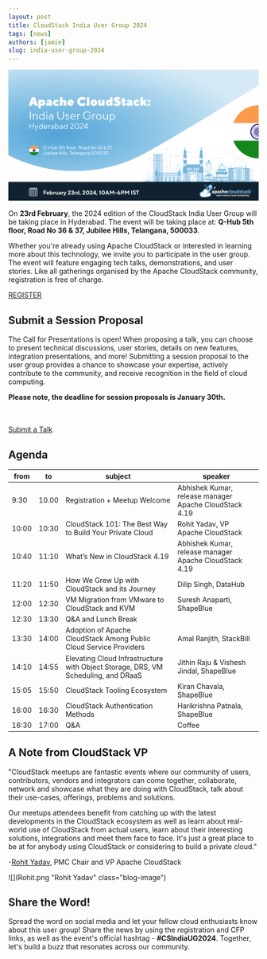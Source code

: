 ```yaml
---
layout: post
title: CloudStack India User Group 2024
tags: [news]
authors: [jamie]
slug: india-user-group-2024
---
```


[![](banner.jpg "CloudStack India User group 2024")](/blog/india-user-group-2024)

On <strong>23rd February</strong>, the 2024 edition of the CloudStack India User Group will be taking place in Hyderabad. The event will be taking place at: <strong>Q-Hub 5th floor, Road No 36 & 37, Jubilee Hills, Telangana, 500033</strong>.

Whether you're already using Apache CloudStack or interested in learning more about this technology, we invite you to participate in the user group. The event will feature engaging tech talks, demonstrations, and user stories. Like all gatherings organised by the Apache CloudStack community, registration is free of charge.

<a class="button button--primary button--lg" href="https://www.meetup.com/india-cloudstack-user-group/events/298324389/?isFirstPublish=true" target="_blank">REGISTER</a>
<br/>

## Submit a Session Proposal

The Call for Presentations is open! When proposing a talk, you can choose to present technical discussions, user stories, details on new features, integration presentations, and more! Submitting a session proposal to the user group provides a chance to showcase your expertise, actively contribute to the community, and receive recognition in the field of cloud computing.

<strong>Please note, the deadline for session proposals is January 30th.</strong>

<br/>
<br/>
<a class="button button--primary button--lg" href="https://docs.google.com/forms/d/1jqEGPG6Xf2MwR5_u0RKySkNOti-pzxvDYQBYkCAV6o0" target="_blank">Submit a Talk</a>
<br/>

<!-- truncate -->

## Agenda

|from|to|subject|speaker|
|-----|-----|-------------------|---------|
|9:30|10.00|Registration + Meetup Welcome|Abhishek Kumar, release manager Apache CloudStack 4.19|
|10:00|10:30|CloudStack 101: The Best Way to Build Your Private Cloud|Rohit Yadav, VP Apache CloudStack|
|10:40|11:10|What’s New in CloudStack 4.19|Abhishek Kumar, release manager Apache CloudStack 4.19|
|11:20|11:50|How We Grew Up with CloudStack and its Journey|Dilip Singh, DataHub|
|12:00|12:30|VM Migration from VMware to CloudStack and KVM|Suresh Anaparti, ShapeBlue|
|12:30|13:30|Q&A and Lunch Break||
|13:30|14:00|Adoption of Apache CloudStack Among Public Cloud Service Providers|Amal Ranjith, StackBill|
|14:10|14:55|Elevating Cloud Infrastructure with Object Storage, DRS, VM Scheduling, and DRaaS|Jithin Raju & Vishesh Jindal, ShapeBlue|
|15:05|15:50|CloudStack Tooling Ecosystem|Kiran Chavala, ShapeBlue|
|16:00|16:30|CloudStack Authentication Methods|Harikrishna Patnala, ShapeBlue|
|16:30|17:00|Q&A | Coffee | Closing|


## A Note from CloudStack VP

<div className="row">
<div className="col col--9">


"CloudStack meetups are fantastic events where our community of users, contributors, vendors and integrators can come together, collaborate, network and showcase what they are doing with CloudStack, talk about their use-cases, offerings, problems and solutions.

Our meetups attendees benefit from catching up with the latest developments in the CloudStack ecosystem as well as learn about real-world use of CloudStack from actual users, learn about their interesting solutions, integrations and meet them face to face. It's just a great place to be at for anybody using CloudStack or considering to build a private cloud."

-<a href="https://www.linkedin.com/in/rohityadavcloud/">Rohit Yadav</a>, PMC Chair and VP Apache CloudStack

</div>
<div className="col col--3">

![](Rohit.png "Rohit Yadav" class="blog-image")

</div>
</div>

## Share the Word!

Spread the word on social media and let your fellow cloud enthusiasts know about this user group! Share the news by using the registration and CFP links, as well as the event's official hashtag - <strong>#CSIndiaUG2024</strong>. Together, let's build a buzz that resonates across our community.
